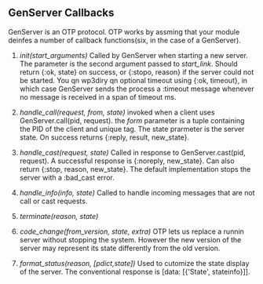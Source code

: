 ## GenServer Callbacks
  GenServer is an OTP protocol. OTP works by assming that your module deinfes a number of callback functions(six, in the case of a GenServer). 

1. *init(start_arguments)*
    Called by GenServer when starting a new server. The parameter is the 
		second argument passed to *start_link*. Should return {:ok, state} on success, or {:stopo, reason} if the server could not be started.
		You qn wp3diry qn optional timeout using {:ok, timeout}, in which case
		GenServer sends the process a :timeout message whenever no message is
		received in a span of timeout ms.
2. *handle_call(request, from, state)*
    invoked when a client uses GenServer.call(pid, request). the *form*
		parameter is a tuple containing the PID of the client and unique tag.
		The state prarmeter is the server state.
		On success returns {:reply, result, new_state}. 
3. *handle_cast(request, state)*
    Called in response to GenServer.cast(pid, request).
		A successful response is {:noreply, new_state}. Can also return 
		{:stop, reason, new_state}.
		The default implementation stops the server with a :bad_cast error.

4. *handle_info(info, state)*
    Called to handle incoming messages that are not call or cast requests.

5. *terminate(reason, state)*
    
6. *code_change(from_version, state, extra)*
    OTP lets us replace a runnin server without stopping the system. However
		the new version of the server may represent its state differently from
		the old version. 
7. *format_status(reason, [pdict,state])*
    Used to cutomize the state display of the server. The conventional
		response is [data: [{'State', stateinfo}]].

